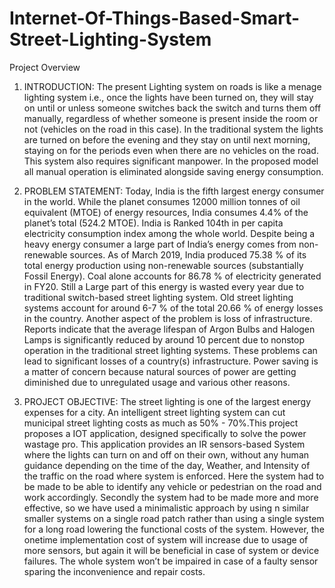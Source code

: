 # Internet-Of-Things-Based-Smart-Street-Lighting-System

Project Overview 
1. INTRODUCTION: The present Lighting system on roads is like a menage 
lighting system i.e., once the lights have been turned on, they will stay on until or 
unless someone switches back the switch and turns them off manually, regardless 
of whether someone is present inside the room or not (vehicles on the road in this 
case). In the traditional system the lights are turned on before the evening and they 
stay on until next morning, staying on for the periods even when there are no 
vehicles on the road. This system also requires significant manpower. In the 
proposed model all manual operation is eliminated alongside saving energy 
consumption.


2. PROBLEM STATEMENT: Today, India is the fifth largest energy 
consumer in the world. While the planet consumes 12000 million tonnes of oil 
equivalent (MTOE) of energy resources, India consumes 4.4% of the planet’s total 
(524.2 MTOE). India is Ranked 104th in per capita electricity consumption index 
among the whole world. Despite being a heavy energy consumer a large part of 
India’s energy comes from non-renewable sources. As of March 2019, India 
produced 75.38 % of its total energy production using non-renewable sources 
(substantially Fossil Energy). Coal alone accounts for 86.78 % of electricity 
generated in FY20. Still a Large part of this energy is wasted every year due to 
traditional switch-based street lighting system. Old street lighting systems account 
for around 6-7 % of the total 20.66 % of energy losses in the country. 
Another aspect of the problem is loss of infrastructure. Reports indicate that the 
average lifespan of Argon Bulbs and Halogen Lamps is significantly reduced by 
around 10 percent due to nonstop operation in the traditional street lighting 
systems. These problems can lead to significant losses of a country(s) 
infrastructure. 
Power saving is a matter of concern because natural sources of power are getting 
diminished due to unregulated usage and various other reasons.


3. PROJECT OBJECTIVE: The street lighting is one of the largest energy 
expenses for a city. An intelligent street lighting system can cut municipal street 
lighting costs as much as 50% - 70%.This project proposes a IOT application, 
designed specifically to solve the power wastage pro. This application provides an 
IR sensors-based System where the lights can turn on and off on their own, 
without any human guidance depending on the time of the day, Weather, and 
Intensity of the traffic on the road where system is enforced. Here the system had 
to be made to be able to identify any vehicle or pedestrian on the road and work 
accordingly. 
Secondly the system had to be made more and more effective, so we have used a 
minimalistic approach by using n similar smaller systems on a single road patch 
rather than using a single system for a long road lowering the functional costs of 
the system. However, the onetime implementation cost of system will increase due 
to usage of more sensors, but again it will be beneficial in case of system or device 
failures. The whole system won’t be impaired in case of a faulty sensor sparing 
the inconvenience and repair costs. 
